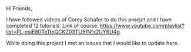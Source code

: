 Hi Friends,

I have followed videos of Corey Schafer to do this proejct and I have completed 12 tutorials. 
Link of course: https://www.youtube.com/playlist?list=PL-osiE80TeTtoQCKZ03TU5fNfx2UY6U4p

While doing this project I met an issues that I would like to update here.




